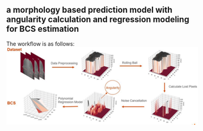## a morphology based prediction model with angularity calculation and regression modeling for BCS estimation  
The workflow is as follows:
![](https://github.com/BobbyZ04/dairycow-BCS-classification/blob/main/3d-rolling-ball-workflow.JPG)
